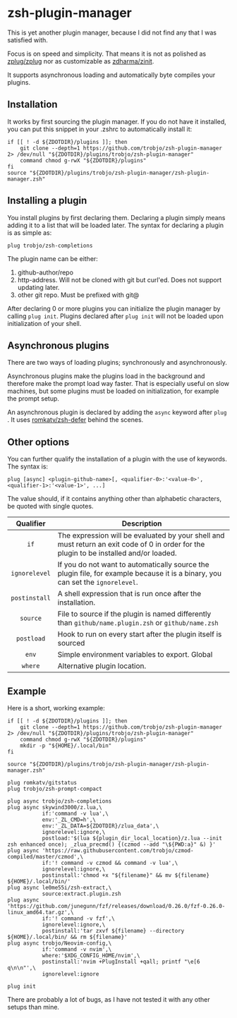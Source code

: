 # zsh-plugin-manager

This is yet another plugin manager, because I did not find any that I was satisfied with.

Focus is on speed and simplicity. That means it is not as polished as [zplug/zplug](https://github.com/zplug/zplug) nor as customizable as [zdharma/zinit](https://github.com/zdharma/zinit).

It supports asynchronous loading and automatically byte compiles your plugins.

## Installation

It works by first sourcing the plugin manager. If you do not have it installed, you can put this snippet in your .zshrc to automatically install it:

```
if [[ ! -d ${ZDOTDIR}/plugins ]]; then
    git clone --depth=1 https://github.com/trobjo/zsh-plugin-manager 2> /dev/null "${ZDOTDIR}/plugins/trobjo/zsh-plugin-manager"
    command chmod g-rwX "${ZDOTDIR}/plugins"
fi
source "${ZDOTDIR}/plugins/trobjo/zsh-plugin-manager/zsh-plugin-manager.zsh"

```

## Installing a plugin
You install plugins by first declaring them. Declaring a plugin simply means adding it to a list that will be loaded later. 
The syntax for declaring a plugin is as simple as:

```
plug trobjo/zsh-completions
```
The plugin name can be either:
1. github-author/repo
2. http-address. Will not be cloned with git but curl'ed. Does not support updating later.
3. other git repo. Must be prefixed with git@

After declaring 0 or more plugins you can initialize the plugin manager by calling `plug init`. Plugins declared after `plug init` will not be loaded upon initialization of your shell.

## Asynchronous plugins

There are two ways of loading plugins; synchronously and asynchronously.

Asynchronous plugins make the plugins load in the background and therefore make the prompt load way faster. That is especially useful on slow machines, but some plugins must be loaded on initialization, for example the prompt setup.

An asynchronous plugin is declared by adding the `async` keyword after `plug `. It uses [romkatv/zsh-defer](https://github.com/romkatv/zsh-defer) behind the scenes.

## Other options
You can further qualify the installation of a plugin with the use of keywords. The syntax is:
```
plug [async] <plugin-github-name>[, <qualifier-0>:'<value-0>', <qualifier-1>:'<value-1>', ...]
```

The value should, if it contains anything other than alphabetic characters, be quoted with single quotes.

| Qualifier | Description |
|:-:|-|
|`if` |The expression will be evaluated by your shell and must return an exit code of 0 in order for the plugin to be installed and/or loaded.|
|`ignorelevel`|If you do not want to automatically source the plugin file, for example because it is a binary, you can set the `ignorelevel`.|
|`postinstall`|A shell expression that is run once after the installation.|
|`source`|File to source if the plugin is named differently than `github/name.plugin.zsh` or `github/name.zsh`|
|`postload`|Hook to run on every start after the plugin itself is sourced|
|`env`|Simple environment variables to export. Global|
|`where`|Alternative plugin location.|

## Example
Here is a short, working example:

```
if [[ ! -d ${ZDOTDIR}/plugins ]]; then
    git clone --depth=1 https://github.com/trobjo/zsh-plugin-manager 2> /dev/null "${ZDOTDIR}/plugins/trobjo/zsh-plugin-manager"
    command chmod g-rwX "${ZDOTDIR}/plugins"
    mkdir -p "${HOME}/.local/bin"
fi

source "${ZDOTDIR}/plugins/trobjo/zsh-plugin-manager/zsh-plugin-manager.zsh"

plug romkatv/gitstatus
plug trobjo/zsh-prompt-compact

plug async trobjo/zsh-completions
plug async skywind3000/z.lua,\
           if:'command -v lua',\
           env:'_ZL_CMD=h',\
           env:'_ZL_DATA=${ZDOTDIR}/zlua_data',\
           ignorelevel:ignore,\
           postload:'$(lua ${plugin_dir_local_location}/z.lua --init zsh enhanced once); _zlua_precmd() {(czmod --add "\${PWD:a}" &) }'
plug async 'https://raw.githubusercontent.com/trobjo/czmod-compiled/master/czmod',\
           if:'! command -v czmod && command -v lua',\
           ignorelevel:ignore,\
           postinstall:'chmod +x "${filename}" && mv ${filename} ${HOME}/.local/bin/'
plug async le0me55i/zsh-extract,\
           source:extract.plugin.zsh
plug async 'https://github.com/junegunn/fzf/releases/download/0.26.0/fzf-0.26.0-linux_amd64.tar.gz',\
           if:'! command -v fzf',\
           ignorelevel:ignore,\
           postinstall:'tar zxvf ${filename} --directory ${HOME}/.local/bin/ && rm ${filename}'
plug async trobjo/Neovim-config,\
           if:'command -v nvim',\
           where:'$XDG_CONFIG_HOME/nvim',\
           postinstall:'nvim +PlugInstall +qall; printf "\e[6 q\n\n"',\
           ignorelevel:ignore

plug init
```

There are probably a lot of bugs, as I have not tested it with any other setups than mine.
